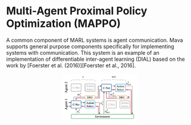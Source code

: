 # Multi-Agent Proximal Policy Optimization (MAPPO)

A common component of MARL systems is agent communication. Mava supports general purpose components specifically for implementing systems with communication. This system is an example of an implementation of differentiable inter-agent learning (DIAL) based on the work by [Foerster et al. (2016)][Foerster et al., 2016].

<p style="text-align:center;">
<img src="../../../../docs/images/dial.png" width="40%">
</p>

[Yu et al., 2021]: https://arxiv.org/pdf/2103.01955